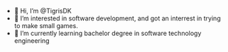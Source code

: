 - 👋 Hi, I’m @TigrisDK
- 👀 I’m interested in software development, and got an interrest in trying to make small games.
- 🌱 I’m currently learning bachelor degree in software technology engineering 

<!---
/*
- 💞️ I’m looking to collaborate on ...
- 📫 How to reach me ...
*/
--->
<!---
TigrisDK/TigrisDK is a ✨ special ✨ repository because its `README.md` (this file) appears on your GitHub profile.
You can click the Preview link to take a look at your changes.
--->
